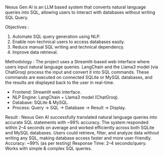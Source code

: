 Nexus Gen AI is an LLM based system that converts natural language queries into SQL, allowing users to interact with databases without writing SQL Query. 

Objectives :
1. Automate SQL query generation using NLP.
2. Enable non-technical users to access databases easily.
3. Reduce manual SQL writing and technical dependency.
4. Improve data retrieval.

Methodology : The project uses a Streamlit-based web interface where users input natural language queries. LangChain and the Llama3 model (via ChatGroq) process the input and convert it into SQL commands. These commands are executed on connected SQLite or MySQL databases, and the results are displayed back to the user in real-time.
- Frontend: Streamlit web interface.
- NLP Engine: LangChain + Llama3 model (ChatGroq).
- Database: SQLite & MySQL.
- Process: Query → SQL → Database → Result → Display.

Result : Nexus Gen AI successfully translated natural language queries into accurate SQL statements with ~99% accuracy. The system responded within 2–4 seconds on average and worked efficiently across both SQLite and MySQL databases. Users could retrieve, filter, and analyze data without writing any SQL, making database access faster and more user-friendly.
Accuracy: ~99% (as per testing)
Response Time: 2–4 seconds/query.
Works with simple & complex SQL queries.






